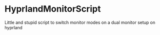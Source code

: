 # HyprlandMonitorScript
Little and stupid script to switch monitor modes on a dual monitor setup on hyprland
